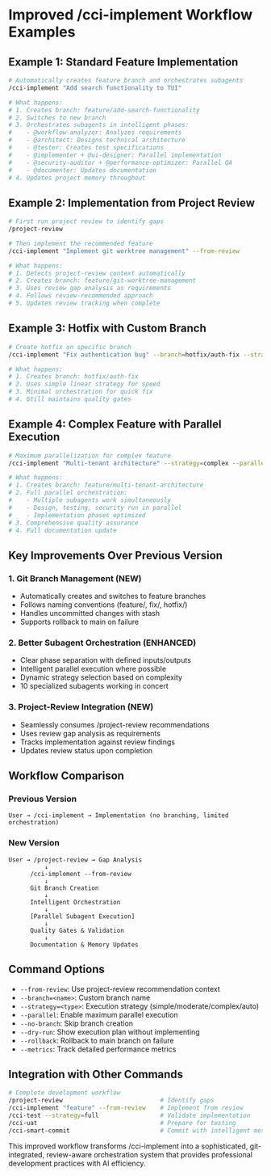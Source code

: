# Improved /cci-implement Workflow Examples

## Example 1: Standard Feature Implementation
```bash
# Automatically creates feature branch and orchestrates subagents
/cci-implement "Add search functionality to TUI"

# What happens:
# 1. Creates branch: feature/add-search-functionality
# 2. Switches to new branch
# 3. Orchestrates subagents in intelligent phases:
#    - @workflow-analyzer: Analyzes requirements
#    - @architect: Designs technical architecture
#    - @tester: Creates test specifications
#    - @implementer + @ui-designer: Parallel implementation
#    - @security-auditor + @performance-optimizer: Parallel QA
#    - @documenter: Updates documentation
# 4. Updates project memory throughout
```

## Example 2: Implementation from Project Review
```bash
# First run project review to identify gaps
/project-review

# Then implement the recommended feature
/cci-implement "Implement git worktree management" --from-review

# What happens:
# 1. Detects project-review context automatically
# 2. Creates branch: feature/git-worktree-management
# 3. Uses review gap analysis as requirements
# 4. Follows review-recommended approach
# 5. Updates review tracking when complete
```

## Example 3: Hotfix with Custom Branch
```bash
# Create hotfix on specific branch
/cci-implement "Fix authentication bug" --branch=hotfix/auth-fix --strategy=simple

# What happens:
# 1. Creates branch: hotfix/auth-fix
# 2. Uses simple linear strategy for speed
# 3. Minimal orchestration for quick fix
# 4. Still maintains quality gates
```

## Example 4: Complex Feature with Parallel Execution
```bash
# Maximum parallelization for complex feature
/cci-implement "Multi-tenant architecture" --strategy=complex --parallel

# What happens:
# 1. Creates branch: feature/multi-tenant-architecture
# 2. Full parallel orchestration:
#    - Multiple subagents work simultaneously
#    - Design, testing, security run in parallel
#    - Implementation phases optimized
# 3. Comprehensive quality assurance
# 4. Full documentation update
```

## Key Improvements Over Previous Version

### 1. Git Branch Management (NEW)
- Automatically creates and switches to feature branches
- Follows naming conventions (feature/, fix/, hotfix/)
- Handles uncommitted changes with stash
- Supports rollback to main on failure

### 2. Better Subagent Orchestration (ENHANCED)
- Clear phase separation with defined inputs/outputs
- Intelligent parallel execution where possible
- Dynamic strategy selection based on complexity
- 10 specialized subagents working in concert

### 3. Project-Review Integration (NEW)
- Seamlessly consumes /project-review recommendations
- Uses review gap analysis as requirements
- Tracks implementation against review findings
- Updates review status upon completion

## Workflow Comparison

### Previous Version
```
User → /cci-implement → Implementation (no branching, limited orchestration)
```

### New Version
```
User → /project-review → Gap Analysis
          ↓
      /cci-implement --from-review
          ↓
      Git Branch Creation
          ↓
      Intelligent Orchestration
          ↓
      [Parallel Subagent Execution]
          ↓
      Quality Gates & Validation
          ↓
      Documentation & Memory Updates
```

## Command Options

- `--from-review`: Use project-review recommendation context
- `--branch=<name>`: Custom branch name
- `--strategy=<type>`: Execution strategy (simple/moderate/complex/auto)
- `--parallel`: Enable maximum parallel execution
- `--no-branch`: Skip branch creation
- `--dry-run`: Show execution plan without implementing
- `--rollback`: Rollback to main branch on failure
- `--metrics`: Track detailed performance metrics

## Integration with Other Commands

```bash
# Complete development workflow
/project-review                           # Identify gaps
/cci-implement "feature" --from-review    # Implement from review
/cci-test --strategy=full                 # Validate implementation
/cci-uat                                  # Prepare for testing
/cci-smart-commit                         # Commit with intelligent message
```

This improved workflow transforms /cci-implement into a sophisticated, git-integrated, review-aware orchestration system that provides professional development practices with AI efficiency.
